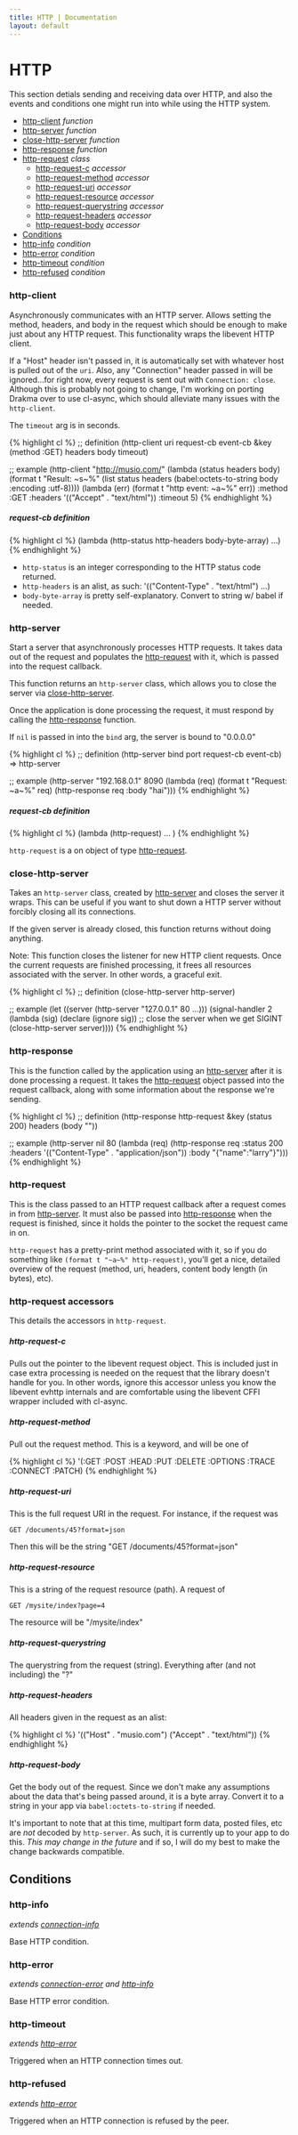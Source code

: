 ```yaml
---
title: HTTP | Documentation
layout: default
---
```


HTTP
====
This section detials sending and receiving data over HTTP, and also the events
and conditions one might run into while using the HTTP system.

- [http-client](#http-client) _function_
- [http-server](#http-server) _function_
- [close-http-server](#close-http-server) _function_
- [http-response](#http-response) _function_
- [http-request](#http-request) _class_
  - [http-request-c](#http-request-c) _accessor_
  - [http-request-method](#http-request-method) _accessor_
  - [http-request-uri](#http-request-uri) _accessor_
  - [http-request-resource](#http-request-resource) _accessor_
  - [http-request-querystring](#http-request-querystring) _accessor_
  - [http-request-headers](#http-request-headers) _accessor_
  - [http-request-body](#http-request-body) _accessor_
- [Conditions](#conditions)
- [http-info](#http-info) _condition_
- [http-error](#http-error) _condition_
- [http-timeout](#http-timeout) _condition_
- [http-refused](#http-refused) _condition_

<a id="http-client"></a>
### http-client
Asynchronously communicates with an HTTP server. Allows setting the method,
headers, and body in the request which should be enough to make just about any
HTTP request. This functionality wraps the libevent HTTP client.

If a "Host" header isn't passed in, it is automatically set with whatever host
is pulled out of the `uri`. Also, any "Connection" header passed in will be
ignored...for right now, every request is sent out with `Connection: close`.
Although this is probably not going to change, I'm working on porting Drakma
over to use cl-async, which should alleviate many issues with the `http-client`.

The `timeout` arg is in seconds.

{% highlight cl %}
;; definition
(http-client uri request-cb event-cb &key (method :GET) headers body timeout)

;; example
(http-client "http://musio.com/"
             (lambda (status headers body)
               (format t "Result: ~s~%" (list status headers (babel:octets-to-string body :encoding :utf-8))))
             (lambda (err)
               (format t "http event: ~a~%" err))
             :method :GET
             :headers '(("Accept" . "text/html"))
             :timeout 5)
{% endhighlight %}

<a id="http-client-request-cb"></a>
##### request-cb definition

{% highlight cl %}
(lambda (http-status http-headers body-byte-array) ...)
{% endhighlight %}

- `http-status` is an integer corresponding to the HTTP status code returned.
- `http-headers` is an alist, as such: '(("Content-Type" . "text/html") ...)
- `body-byte-array` is pretty self-explanatory. Convert to string w/ babel if
needed.

<a id="http-server"></a>
### http-server
Start a server that asynchronously processes HTTP requests. It takes data out of
the request and populates the [http-request](#http-request) with it, which is
passed into the request callback.

This function returns an `http-server` class, which allows you to close the
server via [close-http-server](#close-http-server).

Once the application is done processing the request, it must respond by calling
the [http-response](#http-response) function.

If `nil` is passed in into the `bind` arg, the server is bound to "0.0.0.0"

{% highlight cl %}
;; definition
(http-server bind port request-cb event-cb)  =>  http-server

;; example
(http-server "192.168.0.1" 8090
             (lambda (req)
               (format t "Request: ~a~%" req)
               (http-response req :body "hai")))
{% endhighlight %}

<a id="http-server-request-cb"></a>
##### request-cb definition

{% highlight cl %}
(lambda (http-request) ... )
{% endhighlight %}

`http-request` is a on object of type [http-request](#http-request).

<a id="close-http-server"></a>
### close-http-server
Takes an `http-server` class, created by [http-server](#http-server) and closes
the server it wraps. This can be useful if you want to shut down a HTTP server
without forcibly closing all its connections.

If the given server is already closed, this function returns without doing
anything.

Note: This function closes the listener for new HTTP client requests. Once the
current requests are finished processing, it frees all resources associated with
the server. In other words, a graceful exit.

{% highlight cl %}
;; definition
(close-http-server http-server)

;; example
(let ((server (http-server "127.0.0.1" 80 ...)))
  (signal-handler 2 (lambda (sig)
                      (declare (ignore sig))
                      ;; close the server when we get SIGINT
                      (close-http-server server))))
{% endhighlight %}

<a id="http-response"></a>
### http-response
This is the function called by the application using an [http-server](#http-server)
after it is done processing a request. It takes the [http-request](#http-request)
object passed into the request callback, along with some information about the
response we're sending.

{% highlight cl %}
;; definition
(http-response http-request &key (status 200) headers (body ""))

;; example
(http-server nil 80
             (lambda (req)
               (http-response req
                              :status 200
                              :headers '(("Content-Type" . "application/json"))
                              :body "{\"name\":\"larry\"}")))
{% endhighlight %}

<a id="http-request"></a>
### http-request
This is the class passed to an HTTP request callback after a request comes in
from [http-server](#http-server). It must also be passed into
[http-response](#http-response) when the request is finished, since it holds the
pointer to the socket the request came in on.

`http-request` has a pretty-print method associated with it, so if you do
something like `(format t "~a~%" http-request)`, you'll get a nice, detailed
overview of the request (method, uri, headers, content body length (in bytes),
etc).

<a id="http-request-accessors"></a>
### http-request accessors
This details the accessors in `http-request`.

<a id="http-request-c"></a>
##### http-request-c
Pulls out the pointer to the libevent request object. This is included just in
case extra processing is needed on the request that the library doesn't handle
for you. In other words, ignore this accessor unless you know the libevent evhttp
internals and are comfortable using the libevent CFFI wrapper included with
cl-async.

<a id="http-request-method"></a>
##### http-request-method
Pull out the request method. This is a keyword, and will be one of

{% highlight cl %}
'(:GET :POST :HEAD :PUT :DELETE :OPTIONS :TRACE :CONNECT :PATCH)
{% endhighlight %}

<a id="http-request-uri"></a>
##### http-request-uri
This is the full request URI in the request. For instance, if the request was

    GET /documents/45?format=json

Then this will be the string "GET /documents/45?format=json"

<a id="http-request-resource"></a>
##### http-request-resource
This is a string of the request resource (path). A request of

    GET /mysite/index?page=4

The resource will be "/mysite/index"

<a id="http-request-querystring"></a>
##### http-request-querystring
The querystring from the request (string). Everything after (and not including)
the "?"

<a id="http-request-headers"></a>
##### http-request-headers
All headers given in the request as an alist:

{% highlight cl %}
'(("Host" . "musio.com")
  ("Accept" . "text/html"))
{% endhighlight %}

<a id="http-request-body"></a>
##### http-request-body
Get the body out of the request. Since we don't make any assumptions about the
data that's being passed around, it is a byte array. Convert it to a string in
your app via `babel:octets-to-string` if needed.

It's important to note that at this time, multipart form data, posted files, etc
are *not* decoded by `http-server`. As such, it is currently up to your app to
do this. *This may change in the future* and if so, I will do my best to make the
change backwards compatible.

<A id="conditions"></a>
Conditions
----------

<a id="http-info"></a>
### http-info
_extends [connection-info](/cl-async/base#connection-info)_

Base HTTP condition.

<a id="http-error"></a>
### http-error
_extends [connection-error](/cl-async/base#connection-error) and [http-info](#http-info)_

Base HTTP error condition.

<a id="http-timeout"></a>
### http-timeout
_extends [http-error](#http-error)_

Triggered when an HTTP connection times out.

<a id="http-refused"></a>
### http-refused
_extends [http-error](#http-error)_

Triggered when an HTTP connection is refused by the peer.

